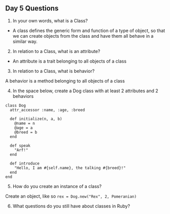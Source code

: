 ## Day 5 Questions

1. In your own words, what is a Class?

- A class defines the generic form and function of a type of object, so that we can
create objects from the class and have them all behave in a similar way.

2. In relation to a Class, what is an attribute?

- An attribute is a trait belonging to all objects of a class

3. In relation to a Class, what is behavior?

A behavior is a method belonging to all objects of a class

4. In the space below, create a Dog class with at least 2 attributes and 2 behaviors

```
class Dog
  attr_accessor :name, :age, :breed

  def initialize(n, a, b)
    @name = n
    @age = a
    @breed = b
  end

  def speak
    "Arf!"
  end

  def introduce
    "Hello, I am #{self.name}, the talking #{breed}!"
  end
end
```

5. How do you create an instance of a class?

Create an object, like so `rex = Dog.new("Rex", 2, Pomeranian)`

6. What questions do you still have about classes in Ruby?

